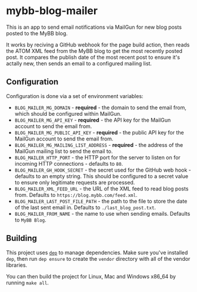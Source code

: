 # mybb-blog-mailer

This is an app to send email notifications via MailGun for new blog posts posted to the MyBB blog.

It works by reciving a GitHub webhook for the page build action, then reads the ATOM XML feed from the MyBB blog to get the most recently posted post. It compares the publish date of the most recent post to ensure it's actally new, then sends an email to a configured mailing list.

## Configuration

Configuration is done via a set of environment variables:

- `BLOG_MAILER_MG_DOMAIN` - **required** - the domain to send the email from, which should be configured within MailGun.
- `BLOG_MAILER_MG_API_KEY` - **required** - the API key for the MailGun account to send the email from.
- `BLOG_MAILER_MG_PUBLIC_API_KEY` - **required** - the public API key for the MailGun account to send the email from.
- `BLOG_MAILER_MG_MAILING_LIST_ADDRESS` - **required** - the address of the MailGun mailing list to send the email to.
- `BLOG_MAILER_HTTP_PORT` - the HTTP port for the server to listen on for incoming HTTP connections - defaults to `80`.
- `BLOG_MAILER_GH_HOOK_SECRET` - the secret used for the GitHub web hook - defaults to an empty string. This should be configured to a secret value to ensure only legitimate requests are processed.
- `BLOG_MAILER_XML_FEED_URL` - the URL of the XML feed to read blog posts from. Defaults to `https://blog.mybb.com/feed.xml`.
- `BLOG_MAILER_LAST_POST_FILE_PATH` - the path to the file to store the date of the last sent email in. Defaults to `./last_blog_post.txt`.
- `BLOG_MAILER_FROM_NAME` - the name to use when sending emails. Defaults to `MyBB Blog`.

## Building

This project uses [`dep`](https://github.com/golang/dep) to manage dependencies. Make sure you've installed `dep`, then run `dep ensure` to create the `vendor` directory with all of the vendor libraries.

You can then build the project for Linux, Mac and Windows x86_64 by running `make all`.